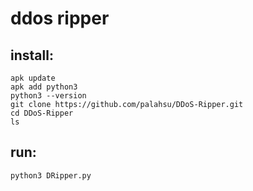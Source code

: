 # ddos ripper
## install:
```apk add git
apk update
apk add python3
python3 --version
git clone https://github.com/palahsu/DDoS-Ripper.git
cd DDoS-Ripper
ls
```
## run:
`python3 DRipper.py`
